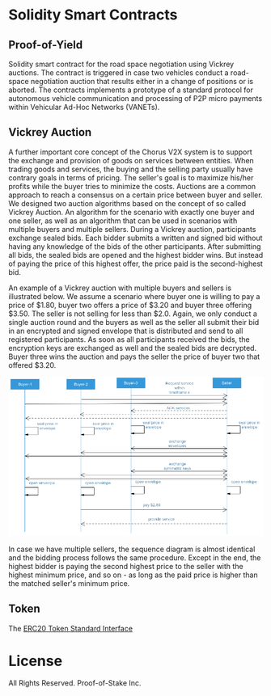 # Solidity Smart Contracts

## Proof-of-Yield


Solidity smart contract for the road space negotiation using Vickrey auctions. The contract is triggered in case two vehicles conduct a road-space negotiation auction that results either in a change of positions or is aborted. The contracts implements a prototype of a standard protocol for autonomous vehicle communication and processing of P2P micro payments within Vehicular Ad-Hoc Networks (VANETs).

## Vickrey Auction

A further important core concept of the Chorus V2X system is to support the exchange and provision of goods on services between entities. When trading goods and services, the buying and the selling party usually have contrary goals in terms of pricing. The seller's goal is to maximize his/her profits while the buyer tries to minimize the costs. Auctions are a common approach to reach a consensus on a certain price between buyer and seller. We designed two auction algorithms based on the concept of so called Vickrey Auction. An algorithm for the scenario with exactly one buyer and one seller, as well as an algorithm that can be used in scenarios with multiple buyers and multiple sellers.  During a Vickrey auction, participants exchange sealed bids. Each bidder submits a written and signed bid without having any knowledge of the bids of the other participants. After submitting all bids, the sealed bids are opened and the highest bidder wins. But instead of paying the price of this highest offer, the price paid is the second-highest bid. 

An example of a Vickrey auction with multiple buyers and sellers is illustrated below. We assume a scenario where buyer one is willing to pay a price of $1.80, buyer two offers a price of $3.20 and buyer three offering $3.50. The seller is not selling for less than $2.0. Again, we only conduct a single auction round and the buyers as well as the seller all submit their bid in an encrypted and signed envelope that is distributed and send to all registered participants. As soon as all participants received the bids, the encryption keys are exchanged as well and the sealed bids are decrypted. Buyer three wins the auction and pays the seller the price of buyer two that offered $3.20.

![X-X Vickrey Auction Algorithm](docs/20180501_auction-aglorithms--X-to-X.png?raw=true "X-X Vickrey Auction Algorithm")

In case we have multiple sellers, the sequence diagram is almost identical and the bidding process follows the same procedure. Except in the end, the highest bidder is paying the second highest price to  the seller with the highest minimum price, and so on - as long as the paid price is higher than the matched seller's minimum price.

## Token

The [ERC20 Token Standard Interface](https://theethereum.wiki/w/index.php/ERC20_Token_Standard)

# License

All Rights Reserved. Proof-of-Stake Inc.
